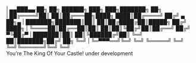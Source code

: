 | ▄▄███▄▄·██╗  ██╗ ██████╗ ███╗   ███╗███████╗    ██╗         
| ██╔════╝██║  ██║██╔═══██╗████╗ ████║██╔════╝   ██╔╝   ▄ ██╗▄
| ███████╗███████║██║   ██║██╔████╔██║█████╗    ██╔╝     ████╗
| ╚════██║██╔══██║██║   ██║██║╚██╔╝██║██╔══╝   ██╔╝     ▀╚██╔▀
| ███████║██║  ██║╚██████╔╝██║ ╚═╝ ██║███████╗██╔╝   ██╗  ╚═╝ 
| ╚═▀▀▀══╝╚═╝  ╚═╝ ╚═════╝ ╚═╝     ╚═╝╚══════╝╚═╝    ╚═╝      
You’re The King Of Your Castle!
under development
